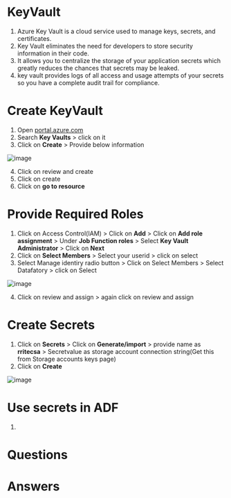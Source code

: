 # KeyVault

1. Azure Key Vault is a cloud service used to manage keys, secrets, and certificates.
2. Key Vault eliminates the need for developers to store security information in their code.
3. It allows you to centralize the storage of your application secrets which greatly reduces the chances that secrets may be leaked.
4. key vault provides logs of all access and usage attempts of your secrets so you have a complete audit trail for compliance.

# Create KeyVault

1. Open [portal.azure.com](portal.azure.com)
2. Search **Key Vaults** > click on it
3. Click on **Create** > Provide below information

![image](https://github.com/user-attachments/assets/e336fa40-3974-4298-bbf8-fda51e2e97d1)

4. Click on review and create
5. Click on create
6. Click on **go to resource**

# Provide Required Roles

1. Click on Access Control(IAM) > Click on **Add** > Click on **Add role assignment** > Under **Job Function roles** > Select **Key Vault Administrator** > Click on **Next**
2. Click on **Select Members** > Select your userid > click on select
3. Select Manage identiry radio button > Click on Select Members > Select Datafatory > click on Select

![image](https://github.com/user-attachments/assets/e0cb433b-e224-4027-8661-b53fceac86fe)

4. Click on review and assign > again click on review and assign

# Create Secrets

1. Click on **Secrets** > Click on **Generate/import** > provide name as **rritecsa** > Secretvalue as storage account connection string(Get this from Storage accounts keys page)
2. Click on **Create**

![image](https://github.com/user-attachments/assets/08734fd7-8a96-4fcd-a981-ca0f65ad504f)

# Use secrets in ADF

1. 

# Questions
# Answers


